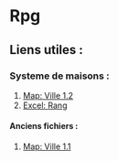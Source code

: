 # Rpg

## Liens utiles :

### Systeme de maisons :

1. [Map: Ville 1.2](https://cdn.discordapp.com/attachments/538082225099636737/914368277021610044/world.rar)
2. [Excel: Rang](https://bit.ly/3xngPdz)

#### Anciens fichiers :

1. [Map: Ville 1.1](https://cdn.discordapp.com/attachments/538082225099636737/913513650390695936/New_World.rar)
